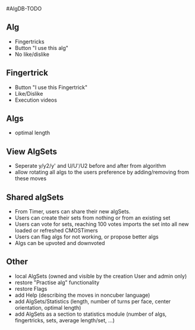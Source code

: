 #AlgDB-TODO

Alg
----
- Fingertricks
- Button "I use this alg"
- No like/dislike

Fingertrick
-----------
- Button "I use this Fingertrick"
- Like/Dislike
- Execution videos

Algs
-------
- optimal length

View AlgSets
------------
- Seperate y/y2/y' and U/U'/U2 before and after from algorithm
- allow rotating all algs to the users preference by adding/removing from these moves

Shared algSets
--------------
- From Timer, users can share their new algSets.
- Users can create their sets from nothing or from an existing set
- Users can vote for sets, reaching 100 votes imports the set into all new loaded or refreshed CMOSTimers
- Users can flag algs for not working, or propose better algs
- Algs can be upvoted and downvoted

Other
-----
- local AlgSets (owned and visible by the creation User and admin only)
- restore "Practise alg" functionality
- restore Flags
- add Help (describing the moves in noncuber language)
- add AlgSets/Statistics (length, number of turns per face, center orientation, optimal length)
- add AlgSets as a section to statistics module (number of algs, fingertricks, sets, average length/set, ...)
